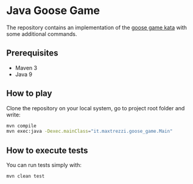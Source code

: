 # Java Goose Game

The repository contains an implementation of the [goose game kata](https://github.com/xpeppers/goose-game-kata) with some additional commands.

## Prerequisites

* Maven 3
* Java 9

## How to play

Clone the repository on your local system, go to project root folder and write:

```bash
mvn compile
mvn exec:java -Dexec.mainClass="it.maxtrezzi.goose_game.Main"
```

## How to execute tests

You can run tests simply with:

```bash
mvn clean test 
```



